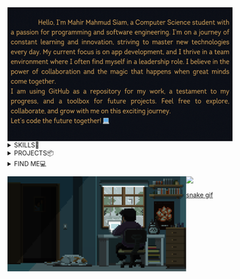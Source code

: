 <img align="left" alt="coding" height= "300" width="580" src="./ani.gif">

<div height="300" width="50"></div>

 <details close >
 <summary>SKILLS📙</summary>
<table>
 <td><img src="https://github-readme-stats.vercel.app/api/top-langs/?username=MahirMsiam&layout=donut-vertical&langs_count=12&theme=tokyonight_duo&title_color=e69138&text_color=a8b7ff&bg_color=0D1117&hide_border=true&locale=en" alt="MahirMsiam" height= "100%" width="100%"/>
  
<td>

   Languages & Backend Development :
    <img  src="https://img.shields.io/badge/C-151824.svg?style=flat-square&logo=c">
    <img src="https://img.shields.io/badge/C++-151824.svg?style=flat-square&logo=c%2B%2B&logoColor=302b63">
    <img  src="https://img.shields.io/badge/Java-151824.svg?style=flat-square&logo=java">
    <img  src="https://img.shields.io/badge/Dart-151824?style=flat-square&logo=Dart">
    <img  src="https://img.shields.io/badge/Python-151824?style=flat-square&logo=Python">
    
   
  
   Frontend Development :
    <img src="https://img.shields.io/badge/HTML5-151824?style=flat-square&logo=html5">
    <img  src="https://img.shields.io/badge/CSS3-151824?style=flat-square&logo=css3&logoColor=EF629F">
    <img  src="https://img.shields.io/badge/Bootstrap-151824?style=flat-square&logo=bootstrap">
    <img  src="https://img.shields.io/badge/Flutter-151824?style=flat-square&logo=Flutter">
    
   
   Softwares :
    <img src="https://img.shields.io/badge/AdobeIllustrator-151824.svg?style=flat-square&logo=adobeillustrator">
    <img src="https://img.shields.io/badge/AdobePhotoshop-151824.svg?style=flat-square&logo=adobephotoshop">
    <img src="https://img.shields.io/badge/Blender-151824.svg?style=flat-square&logo=blender">
    <img src="https://img.shields.io/badge/Canva-151824.svg?style=flat-square&logo=Canva">
    
    

<p><img float="left" src="https://github-readme-streak-stats.herokuapp.com/?user=Mahirmsiam&theme=gruvbox-duo&hide_border=true" alt="MahirMsiam" width="250px"/><img float="left" src="https://github-readme-stats-sigma-five.vercel.app/api?username=MahirMsiam&show_icons=true&theme=tokyonight_duo&title_color=e69138&text_color=f1c232&bg_color=0D1117&hide_border=true&locale=en" alt="MahirMsiam" width="250px"/></p>

</td>
</table>
</details>
  <details close>
  
 <summary>PROJECTS📦</summary>

| Project | Description |
| --- | --- |
| <h2 align="center"><a href="https://github.com/MahirMsiam/ROOMMATE">ROOMMATE</a></h2> | <p style="background-color: #f1f1f1;">A java GUI project for those who are looking for rental properties.</p> |
| <h2 align="center"><a href="https://github.com/MahirMsiam/PythonProjects/tree/main/practice">MINIpy</a></h2> | <p style="background-color: #f1f1f1;">mini projects with python cvzone</p> |
| <h2 align="center"><a href="https://github.com/MahirMsiam/Webdev">Website</a></h2> | <p style="background-color: #f1f1f1;">E-comerce website using html,css and bootstrap</p> |
<!-- 
| <h2 align="center"><a href="https://github.com/nehlinshanila/Activity-Selection-Problem--CSE373">Activity Selection Problem</a></h2> | <p style="background-color: #f1f1f1;">Implementation of the Activity Selection Problem using the Merge Sort algorithm with greedy approach while selecting a maximum number of non-overlapping activities from a given random array generated activities with their own start time and an end time.</p> |
| <h2 align="center"><a href="https://github.com/nehlinshanila/Blood-Donation-Management-System--CSE311">Blood Donation Management System</a></h2> | <p style="background-color: #f1f1f1;">Web-based system that helps the users with the information of different blood types and how they can be utilized in the blood bank to help several clients that are in need.</p> |-->

</details>
  <details close>
  <summary>FIND ME💻</summary>
 
<a href="https://www.linkedin.com/in/mahir-mahmud-siam/" target="blank"><img align="center" src="https://raw.githubusercontent.com/rahuldkjain/github-profile-readme-generator/master/src/images/icons/Social/linked-in-alt.svg" alt="https://www.linkedin.com/in/mahir-mahmud-siam/" height="23em" /></a>
<a href="https://www.instagram.com/bhallagtase_na/" target="blank"><img align="center" src="https://raw.githubusercontent.com/rahuldkjain/github-profile-readme-generator/master/src/images/icons/Social/instagram.svg" alt="https://www.instagram.com/bhallagtase_na/" height="23em" /></a>
<a href="https://discord.gg/CAPTAIN#7770" target="blank"><img align="center" src="https://raw.githubusercontent.com/rahuldkjain/github-profile-readme-generator/master/src/images/icons/Social/discord.svg" alt="CAPTAIN#7770" height="23em" /></a>
<a href="https://www.facebook.com/mdmahirsiam.372/" target="blank"><img align="center" src="https://raw.githubusercontent.com/rahuldkjain/github-profile-readme-generator/master/src/images/icons/Social/facebook.svg" alt="https://www.facebook.com/mdmahirsiam.372/" height="23em" /></a>
<a href="https://codeforces.com/profile/kakashitake" target="blank"><img align="center" src="https://raw.githubusercontent.com/rahuldkjain/github-profile-readme-generator/master/src/images/icons/Social/codeforces.svg" alt="kakashitake" height="23em" /></a> 

</details>


![](https://komarev.com/ghpvc/?username=MahirMsiam&style=for-the-badge&color=FF5B22)
<img align="left" alt="Coding" width="400" src="https://github.com/MahirMsiam/MahirMsiam/blob/main/pixel.gif?raw=true">

[snake gif](https://github.com/MahirMsiam/MahirMsiam/blob/output/github-contribution-grid-snake.gif)
